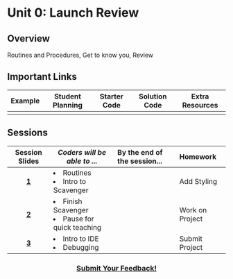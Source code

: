 # Unit 0: Launch Review

## Overview
Routines and Procedures, Get to know you, Review
## Important Links

| Example | Student Planning |  Starter Code | Solution Code  |  Extra Resources |
|:-------:|:-------:|:-------:|:-------:|:-------:|
||||||

## Sessions 
|Session Slides|*Coders will be able to ...*|By the end of the session...|Homework|
|:-------:|-------|:-------|:-------|
|[**1**]()|<li>Routines</li> <li>Intro to Scavenger</li>| |Add Styling|
|[**2**]()|<li>Finish Scavenger</li> <li>Pause for quick teaching</li> | |Work on Project|
|[**3**]()|<li>Intro to IDE</li> <li>Debugging</li>  | |Submit Project|

<h3 align="center"><a href="https://docs.google.com/forms/d/e/1FAIpQLSdmoYjRk6tqJHI5Y1ELjOZ7tiYj58dmoIBEeUaXK5ciIdljIg/viewform">Submit Your Feedback!</a></h3>

